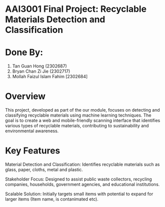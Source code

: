 # AAI3001 Final Project: Recyclable Materials Detection and Classification
# Done By: 
1. Tan Guan Hong (2302687)
2. Bryan Chan Zi Jie (2302717)
3. Mollah Faizul Islam Fahim [2302684]

# Overview
This project, developed as part of the our module, focuses on detecting and classifying recyclable materials using machine learning techniques. The goal is to create a web and mobile-friendly scanning interface that identifies various types of recyclable materials, contributing to sustainability and environmental awareness.

# Key Features

Material Detection and Classification: Identifies recyclable materials such as glass, paper, cloths, metal and plastic.

Stakeholder Focus: Designed to assist public waste collectors, recycling companies, households, government agencies, and educational institutions.

Scalable Solution: Initially targets small items with potential to expand for larger items (Item name, is contanimated etc).
